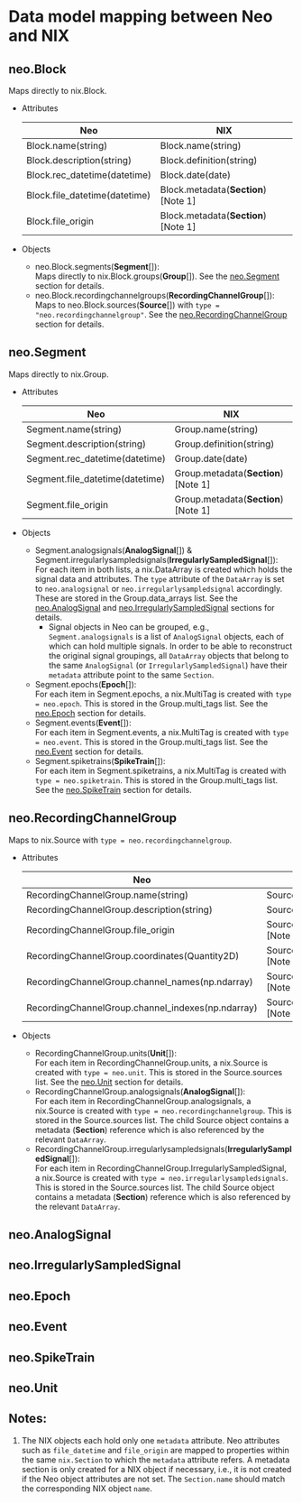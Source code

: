 # Data model mapping between Neo and NIX

## neo.Block
Maps directly to nix.Block.
  - Attributes

    | Neo                           | NIX                                  |
    |-------------------------------|--------------------------------------|
    | Block.name(string)            | Block.name(string)                   |
    | Block.description(string)     | Block.definition(string)             |
    | Block.rec_datetime(datetime)  | Block.date(date)                     |
    | Block.file_datetime(datetime) | Block.metadata(**Section**) [Note 1] |
    | Block.file_origin             | Block.metadata(**Section**) [Note 1] |

  - Objects
    - neo.Block.segments(**Segment**[]):  
    Maps directly to nix.Block.groups(**Group**[]).
    See the [neo.Segment](#neosegment) section for details.
    - neo.Block.recordingchannelgroups(**RecordingChannelGroup**[]):  
    Maps to neo.Block.sources(**Source**[]) with `type = "neo.recordingchannelgroup"`.
    See the [neo.RecordingChannelGroup](#neorecordingchannelgroup) section for details.

## neo.Segment
Maps directly to nix.Group.
  - Attributes

    | Neo                             | NIX                                  |
    |---------------------------------|--------------------------------------|
    | Segment.name(string)            | Group.name(string)                   |
    | Segment.description(string)     | Group.definition(string)             |
    | Segment.rec_datetime(datetime)  | Group.date(date)                     |
    | Segment.file_datetime(datetime) | Group.metadata(**Section**) [Note 1] |
    | Segment.file_origin             | Group.metadata(**Section**) [Note 1] |

  - Objects
    - Segment.analogsignals(**AnalogSignal**[]) & Segment.irregularlysampledsignals(**IrregularlySampledSignal**[]):  
    For each item in both lists, a nix.DataArray is created which holds the signal data and attributes.
    The `type` attribute of the `DataArray` is set to `neo.analogsignal` or `neo.irregularlysampledsignal` accordingly.
    These are stored in the Group.data_arrays list.
    See the [neo.AnalogSignal](#neoanalogsignal) and [neo.IrregularlySampledSignal](#neoirregularlysampledsignal) sections for details.
      - Signal objects in Neo can be grouped, e.g., `Segment.analogsignals` is a list of `AnalogSignal` objects, each of which can hold multiple signals.
      In order to be able to reconstruct the original signal groupings, all `DataArray` objects that belong to the same `AnalogSignal` (or `IrregularlySampledSignal`) have their `metadata` attribute point to the same `Section`.
    - Segment.epochs(**Epoch**[]):  
    For each item in Segment.epochs, a nix.MultiTag is created with `type = neo.epoch`.
    This is stored in the Group.multi_tags list.
    See the [neo.Epoch](#neoepoch) section for details.
    - Segment.events(**Event**[]):  
    For each item in Segment.events, a nix.MultiTag is created with `type = neo.event`.
    This is stored in the Group.multi_tags list.
    See the [neo.Event](#neoevent) section for details.
    - Segment.spiketrains(**SpikeTrain**[]):  
    For each item in Segment.spiketrains, a nix.MultiTag is created with `type = neo.spiketrain`.
    This is stored in the Group.multi_tags list.
    See the [neo.SpikeTrain](#neospiketrain) section for details.

## neo.RecordingChannelGroup
Maps to nix.Source with `type = neo.recordingchannelgroup`.
  - Attributes

    | Neo                                       | NIX                                   |
    |-------------------------------------------|---------------------------------------|
    | RecordingChannelGroup.name(string)        | Source.name(string)                   |
    | RecordingChannelGroup.description(string) | Source.definition(string)             |
    | RecordingChannelGroup.file_origin         | Source.metadata(**Section**) [Note 1] |
    | RecordingChannelGroup.coordinates(Quantity2D) | Source.metadata(**Section**) [Note 1] |
    | RecordingChannelGroup.channel_names(np.ndarray) | Source.metadata(**Section**) [Note 1] |
    | RecordingChannelGroup.channel_indexes(np.ndarray) | Source.metadata(**Section**) [Note 1] |

  - Objects
      - RecordingChannelGroup.units(**Unit**[]):  
      For each item in RecordingChannelGroup.units, a nix.Source is created with `type = neo.unit`.
      This is stored in the Source.sources list.
      See the [neo.Unit](#neounit) section for details.
      - RecordingChannelGroup.analogsignals(**AnalogSignal**[]):  
      For each item in RecordingChannelGroup.analogsignals, a nix.Source is created with `type = neo.recordingchannelgroup`.
      This is stored in the Source.sources list.
      The child Source object contains a metadata (**Section**) reference which is also referenced by the relevant `DataArray`.
      - RecordingChannelGroup.irregularlysampledsignals(**IrregularlySampledSignal**[]):  
      For each item in RecordingChannelGroup.IrregularlySampledSignal, a nix.Source is created with `type = neo.irregularlysampledsignals`.
      This is stored in the Source.sources list.
      The child Source object contains a metadata (**Section**) reference which is also referenced by the relevant `DataArray`.

## neo.AnalogSignal

## neo.IrregularlySampledSignal

## neo.Epoch

## neo.Event

## neo.SpikeTrain

## neo.Unit

## Notes:
  1. The NIX objects each hold only one `metadata` attribute.
  Neo attributes such as `file_datetime` and `file_origin` are mapped to properties within the same `nix.Section` to which the `metadata` attribute refers.
  A metadata section is only created for a NIX object if necessary, i.e., it is not created if the Neo object attributes are not set.
  The `Section.name` should match the corresponding NIX object `name`.
